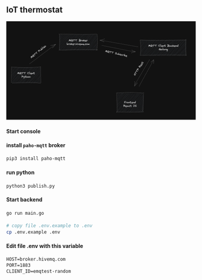 ## IoT thermostat

![flow](./flow.png)

#### Start console

#### install `paho-mqtt` broker

```bash
pip3 install paho-mqtt
```

#### run python

```bash
python3 publish.py
```

#### Start backend

```bash
go run main.go

# copy file .env.example to .env
cp .env.example .env
```

#### Edit file .env with this variable

```
HOST=broker.hivemq.com
PORT=1883
CLIENT_ID=emqtest-random
```
